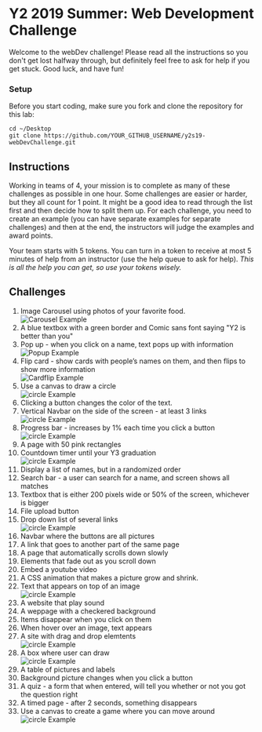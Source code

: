 # Y2 2019 Summer: Web Development Challenge

Welcome to the webDev challenge! Please read all the instructions so you don't
get lost halfway through, but definitely feel free to ask for help if you
get stuck. Good luck, and have fun!

### Setup

Before you start coding, make sure you fork and clone the repository
for this lab:
```
cd ~/Desktop
git clone https://github.com/YOUR_GITHUB_USERNAME/y2s19-webDevChallenge.git
```

## Instructions
Working in teams of 4, your mission is to complete as many of these challenges as possible in one hour. Some challenges are easier or harder, but they all count for 1 point. It might be a good idea to read through the list first and then decide how to split them up. For each challenge, you need to create an example (you can have separate examples for separate challenges) and then at the end, the instructors will judge the examples and award points.

Your team starts with 5 tokens. You can turn in a token to receive at most 5 minutes of help from an instructor (use the help queue to ask for help). *This is all the help you can get, so use your tokens wisely.*

## Challenges

1. Image Carousel using photos of your favorite food. <br />
![Carousel Example](carousel.gif)<br />
2. A blue textbox with a green border and Comic sans font saying "Y2 is better than you"<br />
3. Pop up - when you click on a name, text pops up with information<br />
![Popup Example](popup.gif)<br />
4. Flip card - show cards with people’s names on them, and then flips to show more information<br />
![Cardflip Example](cardflip.gif)<br />
5. Use a canvas to draw a circle<br />
![circle Example](canvascircle.png)<br />
6. Clicking a button changes the color of the text.<br />
7. Vertical Navbar on the side of the screen - at least 3 links<br />
![circle Example](verticalNavbar.png)<br />
8. Progress bar - increases by 1% each time you click a button<br />
![circle Example](progress.gif)<br />
9. A page with 50 pink rectangles<br />
10. Countdown timer until your Y3 graduation<br />
![circle Example](countdown.gif)<br />
11. Display a list of names, but in a randomized order <br />
12. Search bar - a user can search for a name, and screen shows all matches<br />
13. Textbox that is either 200 pixels wide or 50% of the screen, whichever is bigger<br />
14. File upload button<br />
15. Drop down list of several links<br />
![circle Example](dropdown.gif)<br />
16. Navbar where the buttons are all pictures<br />
17. A link that goes to another part of the same page<br />
18. A page that automatically scrolls down slowly<br />
19. Elements that fade out as you scroll down<br />
20. Embed a youtube video<br />
21. A CSS animation that makes a picture grow and shrink.<br />
22. Text that appears on top of an image<br />
![circle Example](textOnImage.png)<br />
23. A website that play sound<br />
24. A weppage with a checkered background<br />
25. Items disappear when you click on them<br />
26. When hover over an image, text appears<br />
27. A site with drag and drop elemtents<br />
![circle Example](dragdrop.gif)<br />
28. A box where user can draw<br />
![circle Example](draw.gif)<br />
29. A table of pictures and labels<br />
30. Background picture changes when you click a button<br />
31. A quiz - a form that when entered, will tell you whether or not you got the question right<br />
32. A timed page - after 2 seconds, something disappears<br />
33. Use a canvas to create a game where you can move around<br />
![circle Example](canvasArrowKeys.gif)<br />


